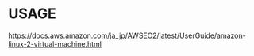 # USAGE

https://docs.aws.amazon.com/ja_jp/AWSEC2/latest/UserGuide/amazon-linux-2-virtual-machine.html
